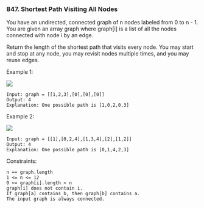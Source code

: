 ### 847. Shortest Path Visiting All Nodes

You have an undirected, connected graph of n nodes labeled from 0 to n - 1. You are given an array graph where graph[i] is a list of all the nodes connected with node i by an edge.

Return the length of the shortest path that visits every node. You may start and stop at any node, you may revisit nodes multiple times, and you may reuse edges.



Example 1:

![](https://assets.leetcode.com/uploads/2021/05/12/shortest1-graph.jpg)

    Input: graph = [[1,2,3],[0],[0],[0]]
    Output: 4
    Explanation: One possible path is [1,0,2,0,3]

Example 2:

![](https://assets.leetcode.com/uploads/2021/05/12/shortest2-graph.jpg)

    Input: graph = [[1],[0,2,4],[1,3,4],[2],[1,2]]
    Output: 4
    Explanation: One possible path is [0,1,4,2,3]



Constraints:

    n == graph.length
    1 <= n <= 12
    0 <= graph[i].length < n
    graph[i] does not contain i.
    If graph[a] contains b, then graph[b] contains a.
    The input graph is always connected.
